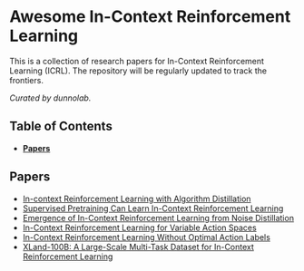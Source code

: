 # Awesome In-Context Reinforcement Learning 

This is a collection of research papers for In-Context Reinforcement Learning (ICRL). The repository will be regularly updated to track the frontiers.

_Curated by dunnolab._

## Table of Contents

* **[Papers](#papers)** 

## Papers
- [In-context Reinforcement Learning with Algorithm Distillation](https://arxiv.org/abs/2210.14215)
- [Supervised Pretraining Can Learn In-Context Reinforcement Learning](https://arxiv.org/abs/2306.14892)
- [Emergence of In-Context Reinforcement Learning from Noise Distillation](https://arxiv.org/abs/2312.12275)
- [In-Context Reinforcement Learning for Variable Action Spaces](https://arxiv.org/abs/2312.13327)
- [In-Context Reinforcement Learning Without Optimal Action Labels](https://openreview.net/forum?id=8Dey9wo2qA)
- [XLand-100B: A Large-Scale Multi-Task Dataset for In-Context Reinforcement Learning](https://arxiv.org/abs/2406.08973)

